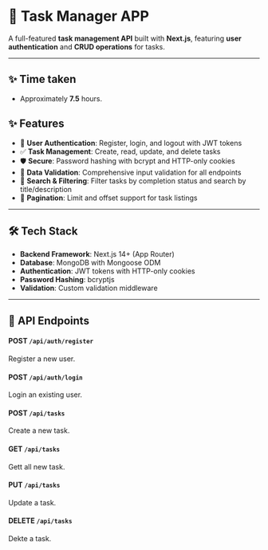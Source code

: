 # 📝 Task Manager APP

A full-featured **task management API** built with **Next.js**, featuring **user authentication** and **CRUD operations** for tasks.

---

## ✨ Time taken 
- Approximately **7.5** hours.  


## ✨ Features

- 🔐 **User Authentication**: Register, login, and logout with JWT tokens  
- ✅ **Task Management**: Create, read, update, and delete tasks  
- 🛡 **Secure**: Password hashing with bcrypt and HTTP-only cookies  
- 🧹 **Data Validation**: Comprehensive input validation for all endpoints  
- 🔎 **Search & Filtering**: Filter tasks by completion status and search by title/description  
- 📄 **Pagination**: Limit and offset support for task listings  

---

## 🛠 Tech Stack

- **Backend Framework**: Next.js 14+ (App Router)  
- **Database**: MongoDB with Mongoose ODM  
- **Authentication**: JWT tokens with HTTP-only cookies  
- **Password Hashing**: bcryptjs  
- **Validation**: Custom validation middleware  

---

## 📌 API Endpoints

#### **POST** `/api/auth/register`  
Register a new user.  

#### **POST** `/api/auth/login`  
Login an existing user.  

#### **POST** `/api/tasks`  
Create a new task.  

#### **GET** `/api/tasks`  
Gett all new task.  

#### **PUT** `/api/tasks`  
Update a task.  

#### **DELETE** `/api/tasks`  
Dekte a task.  

